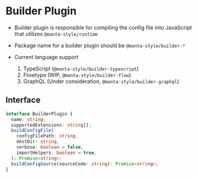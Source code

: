 # Builder Plugin

- Builder plugin is responsible for compiling the config file into JavaScript that utilizes `@manta-style/runtime`
- Package name for a builder plugin should be `@manta-style/builder-*`
- Current language support

  1. TypeScript (`@manta-style/builder-typescript`)
  2. Flowtype (WIP, `@manta-style/builder-flow`)
  3. GraphQL (Under consideration, `@manta-style/builder-graphql`)

## Interface

```typescript
interface BuilderPlugin {
  name: string;
  supportedExtensions: string[];
  buildConfigFile(
    configFilePath: string,
    destDir: string,
    verbose: boolean = false,
    importHelpers: boolean = true,
  ): Promise<string>;
  buildConfigSource(sourceCode: string): Promise<string>;
}
```

